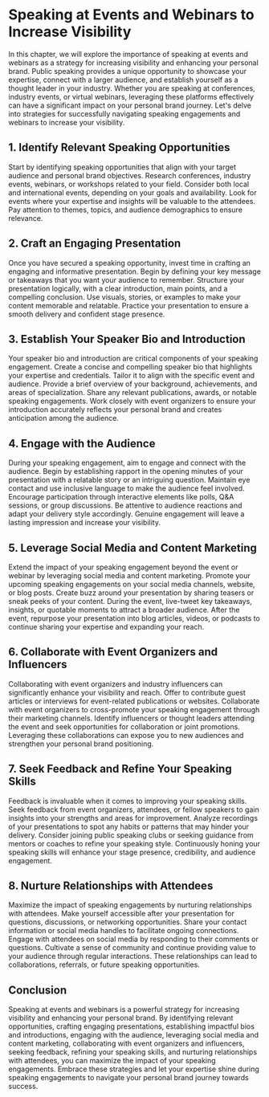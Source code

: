 # Speaking at Events and Webinars to Increase Visibility

In this chapter, we will explore the importance of speaking at events and webinars as a strategy for increasing visibility and enhancing your personal brand. Public speaking provides a unique opportunity to showcase your expertise, connect with a larger audience, and establish yourself as a thought leader in your industry. Whether you are speaking at conferences, industry events, or virtual webinars, leveraging these platforms effectively can have a significant impact on your personal brand journey. Let's delve into strategies for successfully navigating speaking engagements and webinars to increase your visibility.

## 1\. Identify Relevant Speaking Opportunities

Start by identifying speaking opportunities that align with your target audience and personal brand objectives. Research conferences, industry events, webinars, or workshops related to your field. Consider both local and international events, depending on your goals and availability. Look for events where your expertise and insights will be valuable to the attendees. Pay attention to themes, topics, and audience demographics to ensure relevance.

## 2\. Craft an Engaging Presentation

Once you have secured a speaking opportunity, invest time in crafting an engaging and informative presentation. Begin by defining your key message or takeaways that you want your audience to remember. Structure your presentation logically, with a clear introduction, main points, and a compelling conclusion. Use visuals, stories, or examples to make your content memorable and relatable. Practice your presentation to ensure a smooth delivery and confident stage presence.

## 3\. Establish Your Speaker Bio and Introduction

Your speaker bio and introduction are critical components of your speaking engagement. Create a concise and compelling speaker bio that highlights your expertise and credentials. Tailor it to align with the specific event and audience. Provide a brief overview of your background, achievements, and areas of specialization. Share any relevant publications, awards, or notable speaking engagements. Work closely with event organizers to ensure your introduction accurately reflects your personal brand and creates anticipation among the audience.

## 4\. Engage with the Audience

During your speaking engagement, aim to engage and connect with the audience. Begin by establishing rapport in the opening minutes of your presentation with a relatable story or an intriguing question. Maintain eye contact and use inclusive language to make the audience feel involved. Encourage participation through interactive elements like polls, Q&A sessions, or group discussions. Be attentive to audience reactions and adapt your delivery style accordingly. Genuine engagement will leave a lasting impression and increase your visibility.

## 5\. Leverage Social Media and Content Marketing

Extend the impact of your speaking engagement beyond the event or webinar by leveraging social media and content marketing. Promote your upcoming speaking engagements on your social media channels, website, or blog posts. Create buzz around your presentation by sharing teasers or sneak peeks of your content. During the event, live-tweet key takeaways, insights, or quotable moments to attract a broader audience. After the event, repurpose your presentation into blog articles, videos, or podcasts to continue sharing your expertise and expanding your reach.

## 6\. Collaborate with Event Organizers and Influencers

Collaborating with event organizers and industry influencers can significantly enhance your visibility and reach. Offer to contribute guest articles or interviews for event-related publications or websites. Collaborate with event organizers to cross-promote your speaking engagement through their marketing channels. Identify influencers or thought leaders attending the event and seek opportunities for collaboration or joint promotions. Leveraging these collaborations can expose you to new audiences and strengthen your personal brand positioning.

## 7\. Seek Feedback and Refine Your Speaking Skills

Feedback is invaluable when it comes to improving your speaking skills. Seek feedback from event organizers, attendees, or fellow speakers to gain insights into your strengths and areas for improvement. Analyze recordings of your presentations to spot any habits or patterns that may hinder your delivery. Consider joining public speaking clubs or seeking guidance from mentors or coaches to refine your speaking style. Continuously honing your speaking skills will enhance your stage presence, credibility, and audience engagement.

## 8\. Nurture Relationships with Attendees

Maximize the impact of speaking engagements by nurturing relationships with attendees. Make yourself accessible after your presentation for questions, discussions, or networking opportunities. Share your contact information or social media handles to facilitate ongoing connections. Engage with attendees on social media by responding to their comments or questions. Cultivate a sense of community and continue providing value to your audience through regular interactions. These relationships can lead to collaborations, referrals, or future speaking opportunities.

## Conclusion

Speaking at events and webinars is a powerful strategy for increasing visibility and enhancing your personal brand. By identifying relevant opportunities, crafting engaging presentations, establishing impactful bios and introductions, engaging with the audience, leveraging social media and content marketing, collaborating with event organizers and influencers, seeking feedback, refining your speaking skills, and nurturing relationships with attendees, you can maximize the impact of your speaking engagements. Embrace these strategies and let your expertise shine during speaking engagements to navigate your personal brand journey towards success.
